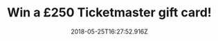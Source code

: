 ---
campaign-uuid: "c-c3a68cf2-d1bf-4ead-b714-26b5a6facac5"
type: "Preview"
category: "competition"
date: "2018-05-25T16:27:52.916Z"
end-date: "2018-06-27T23:59:00.000Z"
disable-form: false
is_promoted: false
has_entry_page: true
title: "Win a £250 Ticketmaster gift card!"
competition-description: "<p>What a better way to kick off your summer in style than\
  \ winning a £250 Ticketmaster gift card! YES! you’ve heard right, NME AAA want to\
  \ get your weekend sorted! That is why we’re giving away a £250 Ticketmaster gift\
  \ card for YOU to spend at anywhere you’d like!</p>\r\n<p>Concerts, clubs, arts,\
  \ athletics… want to hang out with us?<p>"
hero-header: "Win a £250 Ticketmaster gift card!"
terms-confirmation: "N/A"
banner-img: "https://assets.expresslyapp.com/asset-9c7a60d2-969c-4a52-bab8-1fa825ff4ea5.jpg"
logo-left-href: "https://www.ticketmaster.com"
logo-left-image: "https://assets.expresslyapp.com/asset-1569cb8e-9838-475e-b8ae-608d0cc3cbcb.jpg"
logo-left-title: "Ticketmaster"
bg-image-hero: "https://assets.expresslyapp.com/asset-92dbf1ac-ad54-49ce-90db-6f603ed633c6.jpg"
bg-image-first: "https://assets.expresslyapp.com/asset-789d8441-5ae6-4b88-97f7-e741c113327e.jpg"
bg-image-second: "https://assets.expresslyapp.com/asset-3eba17fa-8b93-49dd-a163-b32569d23584.jpg"
bg-image-third: "https://assets.expresslyapp.com/asset-17f4c628-a3b8-400d-bf50-0720d257ea12.jpg"
section1-content: "<p>At Ticketmaster, they believe that the artist is the heart and\
  \ soul of the live entertainment experience. Without the art or artist there is\
  \ no live event, which is why they are dedicated to supporting them!</p>\r\n<p>Such\
  \ a wide and diverse offering: Festivals, Sports events, Family attractions… and\
  \ many more!</p>\r\n<p>They truly believe that your needs are unique and they specialise\
  \ in the unique</p>"
section2-content: "<p>Go to that football game you were waiting for, treat your girlfriend\
  \ to that concert she always wanted to attend.. or take your kids to a family-friendly\
  \ event around the country!</p>\r\n<p>Get your event started!</p>"
section3-content: "<p>Don’t miss out on this amazing opportunity of winning a £250\
  \ Ticketmaster gift card thanks to NME AAA!</p>\r\n<p>Competition closes on June\
  \ 27th at 23:59. Think no more and enter below for a chance to win and you could\
  \ be going to the Festival of your dreams next summer thanks to NME AAA!</p>\r\n\
  <p>Good luck</p>"
entry-title: "Win a £250 Ticketmaster gift card!"
entry-content: "<p>Complete the form below before June 27th at 23:59 and enjoy your\
  \ favourite event with Ticketmaster!</p>"
has-winner: false
prize-description: "A  £250 Ticketmaster gift card!"
---